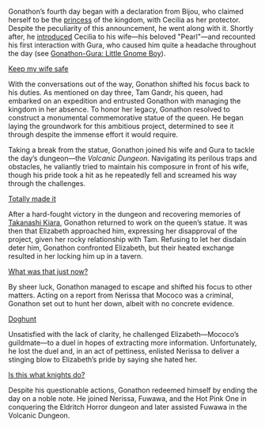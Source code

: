 Gonathon’s fourth day began with a declaration from Bijou, who claimed herself to be the [princess](https://www.youtube.com/live/VgMSugOH5DA?feature=shared&t=521) of the kingdom, with Cecilia as her protector. Despite the peculiarity of this announcement, he went along with it. Shortly after, he [introduced](https://www.youtube.com/live/VgMSugOH5DA?feature=shared&t=736) Cecilia to his wife—his beloved "Pearl"—and recounted his first interaction with Gura, who caused him quite a headache throughout the day (see [Gonathon-Gura: Little Gnome Boy](#edge:gigi-gura)).

[Keep my wife safe](#embed:https://www.youtube.com/live/VgMSugOH5DA?feature=shared&t=806)

With the conversations out of the way, Gonathon shifted his focus back to his duties. As mentioned on day three, Tam Gandr, his queen, had embarked on an expedition and entrusted Gonathon with managing the kingdom in her absence. To honor her legacy, Gonathon resolved to construct a monumental commemorative statue of the queen. He began laying the groundwork for this ambitious project, determined to see it through despite the immense effort it would require.

Taking a break from the statue, Gonathon joined his wife and Gura to tackle the day’s dungeon—the *Volcanic Dungeon*. Navigating its perilous traps and obstacles, he valiantly tried to maintain his composure in front of his wife, though his pride took a hit as he repeatedly fell and screamed his way through the challenges.

[Totally made it](#embed:https://www.youtube.com/live/VgMSugOH5DA?feature=shared&t=7796)

After a hard-fought victory in the dungeon and recovering memories of [Takanashi Kiara](https://www.youtube.com/live/VgMSugOH5DA?feature=shared&t=8112), Gonathon returned to work on the queen’s statue. It was then that Elizabeth approached him, expressing her disapproval of the project, given her rocky relationship with Tam. Refusing to let her disdain deter him, Gonathon confronted Elizabeth, but their heated exchange resulted in her locking him up in a tavern.

[What was that just now?](#embed:https://www.youtube.com/live/VgMSugOH5DA?feature=shared&t=11555)

By sheer luck, Gonathon managed to escape and shifted his focus to other matters. Acting on a report from Nerissa that Mococo was a criminal, Gonathon set out to hunt her down, albeit with no concrete evidence.

[Doghunt](#embed:https://www.youtube.com/live/VgMSugOH5DA?feature=shared&t=12009)

Unsatisfied with the lack of clarity, he challenged Elizabeth—Mococo’s guildmate—to a duel in hopes of extracting more information. Unfortunately, he lost the duel and, in an act of pettiness, enlisted Nerissa to deliver a stinging blow to Elizabeth’s pride by saying she hated her.

[Is this what knights do?](#embed:https://www.youtube.com/live/VgMSugOH5DA?feature=shared&t=12872)

Despite his questionable actions, Gonathon redeemed himself by ending the day on a noble note. He joined Nerissa, Fuwawa, and the Hot Pink One in conquering the Eldritch Horror dungeon and later assisted Fuwawa in the Volcanic Dungeon.
